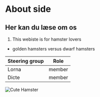 # About side
## Her kan du læse om os
1. This webiste is for hamster lovers
* golden hamsters versus dwarf hamsters

Steering group | Role
---------------|-----
Lorna | member
Dicte | member

![Cute Hamster](https://www.flickr.com/photos/7966453@N06/2096384599)
